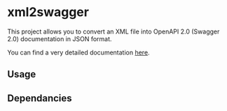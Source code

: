 # xml2swagger

This project allows you to convert an XML file into OpenAPI 2.0 (Swagger 2.0) documentation in JSON format. 

You can find a very detailed documentation [here](https://github.com/thomaslprr/xml2swagger/wiki).

## Usage 

## Dependancies

